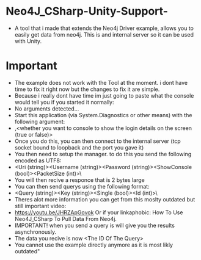# Neo4J_CSharp-Unity-Support-
* A tool that i made that extends the Neo4j Driver example, allows you to easily get data from neo4j. This is and internal server so it can be used with Unity.
# Important
* The example does not work with the Tool at the moment. i dont have time to fix it right now but the changes to fix it are simple.
* Because i really dont have time im just going to paste what the console would tell you if you started it normally:
* No arguments detected...
* Start this application (via System.Diagnostics or other means) with the following argument:
* <port number>,<whether you want to console to show the login details on the screen (true or false)>
* Once you do this, you can then connect to the internal server (tcp socket bound to loopback and the port you gave it)
* You then need to setup the manager. to do this you send the following encoded as UTF8:
* <Uri (string)>\<Username (string)>\<Password (string)>\<ShowConsole (bool)>\<PacketSize (int)>\
* You will then recive a responce that is 2 bytes large
* You can then send querys using the following format:
* <Query (string)>\<Key (string)>\<Single (bool)>\<Id (int)>\
* Theres alot more information you can get from this moslty outdated but still important video:
* https://youtu.be/JHRZApGovok Or if your linkaphobic: How To Use Neo4J_CSharp To Pull Data From Neo4j.
* IMPORTANT! when you send a query is will give you the results asynchronously.
* The data you recive is now <The Data>\<The ID Of The Query>
* You cannot use the example directly anymore as it is most likly outdated"
